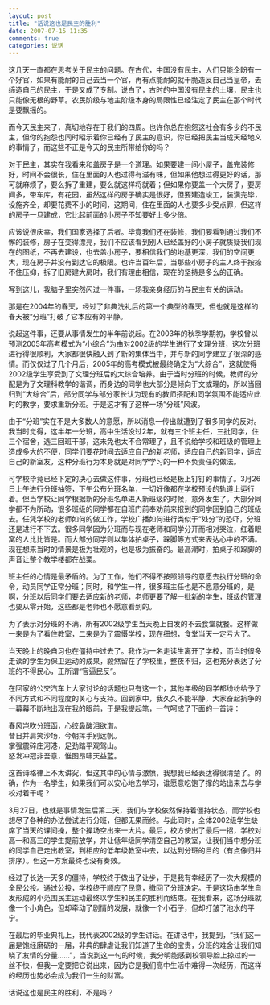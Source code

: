 ```yaml
---
layout: post
title: "话说这也是民主的胜利"
date: 2007-07-15 11:35
comments: true
categories: 说话
---
```

这几天一直都在思考关于民主的问题。在古代，中国没有民主，人们只能企盼有一个好官，如果有能耐的自己去当一个官，再有点能耐的就干脆造反自己当皇帝，去缔造自己的民主，于是又成了专制。说白了，古时的中国没有民主的土壤，民主也只能像无根的野草。农民阶级与地主阶级本身的局限性已经注定了民主在那个时代是要飘摇的。

而今天民主来了，真切地存在于我们的四周。也许你总在抱怨这社会有多少的不民主，但你的抱怨也同时昭示着你已经有了民主的意识，你已经把民主当成天经地义的事情了，而这些不正是今天的民主所带给你的吗？

对于民主，其实在我看来和盖房子是一个道理。如果要建一间小屋子，盖完装修好，时间不会很长，住在里面的人也过得有滋有味，但如果他想过得更好的话，那可就麻烦了，要么拆了重建，要么就这样将就着；但如果你要盖一个大房子，要房间多，带车库，有花园，虽然这样的房子确实是很好，但要建造竣工，装潢完毕，设施齐全，却要花费不小的时间，这期间，住在里面的人也要多少受点罪，但这样的房子一旦建成，它比起前面的小房子不知要好上多少倍。

应该说很庆幸，我们国家选择了后者。毕竟我们还在装修，我们要看到通过我们不懈的装修，房子在变得漂亮，我们不应该看到别人已经盖好的小房子就质疑我们现在的图纸，不再去建设，也去盖小房子，要相信我们的地基更深，我们的空间更大，现在房子并没有到达它的极限。也许当百年后，当那些小房子的主人终于按捺不住压抑，拆了旧房建大房时，我们有理由相信，现在的坚持是多么的正确。<!-- more -->

写到这儿，我脑子里突然闪过一件事，一场我亲身经历的与民主有关的运动。

那是在2004年的春天，经过了非典洗礼后的第一个典型的春天，但也就是这样的春天被“分班”打破了它本应有的平静。

说起这件事，还要从事情发生的半年前说起。在2003年的秋季学期初，学校曾以预测2005年高考模式为“小综合”为由对2002级的学生进行了文理分班，这次分班进行得很顺利，大家都很快融入到了新的集体当中，并与新的同学建立了很深的感情。而仅仅过了几个月后，2005年的高考模式被最终确定为“大综合”，这就使得2002级学生享受到了文理分班后的大综合培养。由于当时分班的时候，教师的分配是为了文理科教学的谐调，而身边的同学也大部分是倾向于文或理的，所以当回归到“大综合”后，部分同学与部分家长认为现有的教师搭配和同学氛围不能适应此时的教学，要求重新分班。于是这才有了这样一场“分班”风波。

由于“分班”实在不是大多数人的意愿，所以消息一传出就遭到了很多同学的反对。我当时觉得，这半年一分班，高中生活没过2年，就有三个班主任，三批同学，住三个宿舍，选三回班干部，这未免也太不合常理了，且不说给学校和班级的管理上造成多大的不便，同学们要花时间去适应自己的新老师，适应自己的新同学，适应自己的新室友，这种分班行为本身就是对同学学习的一种不负责任的做法。

可学校毕竟已经下定的决心去做这件事，分班也已经是板上钉钉的事情了。3月26日上午进行分班抽签，下午公布分班名单，一切好像都在学校预设的轨道上运行着。但当学校让同学根据新的分班名单进入新班级的时候，意外发生了。大部分同学都不为所动，很多班级的同学都在自班门前奉劝前来报到的同学回到自己的班级去。任凭学校的老师如何的做工作，学校广播如何进行类似于“处分”的恐吓，分班还是进行不下去。很多同学因为分班而与现在老师和同学分开而相对哭泣，红着眼窝的人比比皆是。而大部分同学则以集体拍桌子，跺脚等方式来表达心中的不满。现在想来当时的情景是极为壮观的，也是极为振奋的。最高潮时，拍桌子和跺脚的声音让整个教学楼都在战栗。

班主任的心情是最矛盾的。为了工作，他们不得不按照领导的意愿去执行分班的命令，动员同学正常分班；同时，和学生一样，很多班主任也是不愿意分班的，是啊，分班以后同学们要去适应新的老师，老师更要了解一批新的学生，班级的管理也要从零开始，这些都是老师也不愿意看到的。

为了表示对分班的不满，所有2002级学生当天晚上自发的不去食堂就餐。这样做一来是为了看住教室，二来是为了震慑学校，现在细想，食堂当天一定亏大了。

当天晚上的晚自习也在僵持中过去了。我作为一名走读生离开了学校，而当时很多走读的学生为保卫运动的成果，毅然留在了学校里，整夜不归，这也充分表达了分班的不得民心，正所谓“官逼民反”。

在回家的公交汽车上大家讨论的话题也只有这一个，其他年级的同学都纷纷给予了不同方式和不同程度的关心与支持。回到家中，我久久不能平静，大家奋起抗争的一幕幕不断地出现在我的眼前，于是我提起笔，一气呵成了下面的一首诗：

春风岂吹分班函，心绞鼻酸泪欲潸。  
昔日并肩笑沙场，今朝挥手别远帆。  
掌强震碎庄河港，足劲踏平观驾山。  
怒发冲冠非吾意，惟图昂啸天益蓝。

这首诗格律上不太讲究，但这其中的心情与激愤，我想我已经表达得很清楚了。的确，作为一名学生，如果我们可以安心地去学习，谁愿意吃饱了撑的站出来去与学校对着干呢？

3月27日，也就是事情发生后第二天，我们与学校依然保持着僵持状态，而学校也想尽了各种的办法尝试进行分班，但都无果而终。与此同时，全体2002级学生缺席了当天的课间操，整个操场空出来一大片。最后，校方使出了最后一招，学校对高一和高三的学生提前放学，并让低年级同学清空自己的教室，让我们当中想分班的同学自己走出教室，到相应的低年级教室中去，以达到分班的目的（有点像归并排序）。但这一方案最终也没有奏效。

经过了长达一天多的僵持，学校终于做出了让步，于是我有幸经历了一次大规模的全民公投。通过公投，学校终于顺应了民意，撤回了分班决定。于是这场由学生自发形成的小范围民主运动最终以学生和民主的胜利而结束。在我看来，这场分班就像一个小角色，但却牵动了剧情的发展，就像一个小石子，但却打皱了池水的平宁。

在最后的毕业典礼上，我代表2002级的学生讲话。在讲话中，我提到，“我们这一届是饱经磨砺的一届，非典的肆虐让我们知道了生命的宝贵，分班的难舍让我们知晓了友情的分量……”，当说到这一句的时候，我分明能感到校领导脸上掠过的一丝不快，但我一定要把它说出来，因为它是我们高中生活中难得一次经历，而这样的经历也势必会成为我们一生的财富。

话说这也是民主的胜利，不是吗？